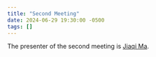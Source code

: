 ```yaml
---
title: "Second Meeting"
date: 2024-06-29 19:30:00 -0500
tags: []
---
```


The presenter of the second meeting is [Jiaqi Ma](https://jiaqima.github.io/).
